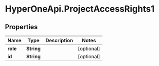 # HyperOneApi.ProjectAccessRights1

## Properties
Name | Type | Description | Notes
------------ | ------------- | ------------- | -------------
**role** | **String** |  | [optional] 
**id** | **String** |  | [optional] 



